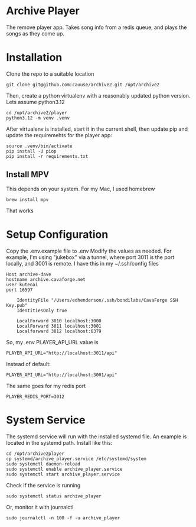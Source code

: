 # Archive Player
The remove player app.
Takes song info from a redis queue, and plays the songs as they come up.


# Installation

Clone the repo to a suitable location

    git clone git@github.com:cauuse/archive2.git /opt/archive2

Then, create a python virtualenv with a reasonably updated python version. Lets assume
python3.12

    cd /opt/archive2/player
    python3.12 -m venv .venv

After virtualenv is installed, start it in the current shell, then update pip and
update the requiremehts for the player app:

    source .venv/bin/activate
    pip install -U piop
    pip install -r requirements.txt

## Install MPV
This depends on your system. For my Mac, I used homebrew

    brew install mpv

That works

# Setup Configuration

Copy the .env.example file to .env
Modify the values as needed.
For example, I'm using "jukebox" via a tunnel, where port 3011 is the port
locally, and 3001 is remote. I have this in my ~/.ssh/config files

    Host archive-dave
    hostname archive.cavaforge.net
    user kutenai
    port 16597
    
        IdentityFile "/Users/edhenderson/.ssh/bondilabs/CavaForge SSH Key.pub"
        IdentitiesOnly true
    
        LocalForward 3010 localhost:3000
        LocalForward 3011 localhost:3001
        Localforward 3012 localhost:6379

So, my .env PLAYER_API_URL value is

    PLAYER_API_URL="http://localhost:3011/api"

Instead of default:

    PLAYER_API_URL="http://localhost:3001/api"

The same goes for my redis port

    PLAYER_REDIS_PORT=3012


# System Service

The systemd service will run with the installed systemd file. An example is located in the
systemd path. Install like this:

    cd /opt/archive2player
    cp systemd/archive_player.service /etc/systemd/system
    sudo systemctl daemon-reload
    sudo systemctl enable archive_player.service
    sudo systemctl start archive_player.service

Check if the service is running

    sudo systemctl status archive_player

Or, monitor it with journalctl

    sudo journalctl -n 100 -f -u archive_player


